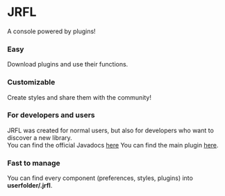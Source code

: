 # JRFL
A console powered by plugins!   

### Easy
Download plugins and use their functions.

### Customizable
Create styles and share them with the community!

### For developers and users
JRFL was created for normal users, but also for developers who want to discover a new library.    
You can find the official Javadocs [here](http://jrfl.iamgio.eu/javadocs)
You can find the main plugin [here](https://github.com/iAmGio/jrfl-base).    

### Fast to manage   
You can find every component (preferences, styles, plugins) into **userfolder/.jrfl**.
